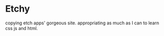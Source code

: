 # Etchy
copying etch apps' gorgeous site. appropriating as much as I can to learn css js and html. 
